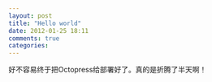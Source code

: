 ```yaml
---
layout: post
title: "Hello world"
date: 2012-01-25 18:11
comments: true
categories: 
---
```

好不容易终于把Octopress给部署好了。真的是折腾了半天啊！